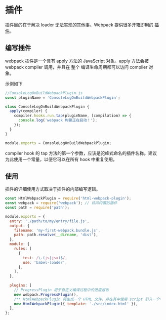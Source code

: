# 插件

插件目的在于解决 loader 无法实现的其他事。Webpack 提供很多开箱即用的 [插件](https://webpack.docschina.org/plugins/)。

## 编写插件

webpack 插件是一个具有 apply 方法的 JavaScript 对象。apply 方法会被 webpack compiler 调用，并且在 整个 编译生命周期都可以访问 compiler 对象。

示例如下

```js
//ConsoleLogOnBuildWebpackPlugin.js
const pluginName = 'ConsoleLogOnBuildWebpackPlugin';

class ConsoleLogOnBuildWebpackPlugin {
  apply(compiler) {
    compiler.hooks.run.tap(pluginName, (compilation) => {
      console.log('webpack 构建正在启动！');
    });
  }
}

module.exports = ConsoleLogOnBuildWebpackPlugin;
```

compiler hook 的 tap 方法的第一个参数，应该是驼峰式命名的插件名称。建议为此使用一个常量，以便它可以在所有 hook 中重复使用。

## 使用

插件的详细使用方式取决于插件的内部编写逻辑。

```js
const HtmlWebpackPlugin = require('html-webpack-plugin');
const webpack = require('webpack'); // 访问内置的插件
const path = require('path');

module.exports = {
  entry: './path/to/my/entry/file.js',
  output: {
    filename: 'my-first-webpack.bundle.js',
    path: path.resolve(__dirname, 'dist'),
  },
  module: {
    rules: [
      {
        test: /\.(js|jsx)$/,
        use: 'babel-loader',
      },
    ],
  },
 
  plugins: [
    // ProgressPlugin 用于自定义编译过程中的进度报告
    new webpack.ProgressPlugin(),
    /** HtmlWebpackPlugin 将生成一个 HTML 文件，并在其中使用 script 引入一个名为 my-first-webpack.bundle.js 的 JS 文件*/ 
    new HtmlWebpackPlugin({ template: './src/index.html' }),
  ],
};

```